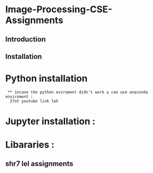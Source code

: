 # Image-Processing-CSE-Assignments


## Introduction



## Installation
   
   
   # Python installation
   
       
       
     ** incase the python eviroment didn't work u can use anaconda enviroment :
      27ot youtube link leh
      
   # Jupyter installation :
   
   
   # Libararies :
   
## shr7 lel assignments
  


